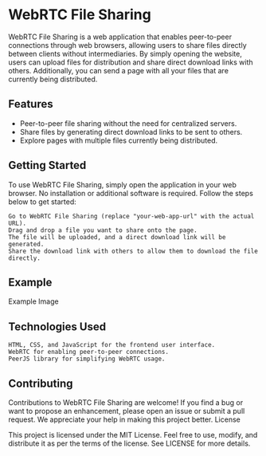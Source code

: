 # WebRTC File Sharing

WebRTC File Sharing is a web application that enables peer-to-peer connections through web browsers, allowing users to share files directly between clients without intermediaries. By simply opening the website, users can upload files for distribution and share direct download links with others. Additionally, you can send a page with all your files that are currently being distributed.

## Features

- Peer-to-peer file sharing without the need for centralized servers.
- Share files by generating direct download links to be sent to others.
- Explore pages with multiple files currently being distributed.

## Getting Started

To use WebRTC File Sharing, simply open the application in your web browser. No installation or additional software is required. Follow the steps below to get started:

    Go to WebRTC File Sharing (replace "your-web-app-url" with the actual URL).
    Drag and drop a file you want to share onto the page.
    The file will be uploaded, and a direct download link will be generated.
    Share the download link with others to allow them to download the file directly.

## Example

Example Image

## Technologies Used

    HTML, CSS, and JavaScript for the frontend user interface.
    WebRTC for enabling peer-to-peer connections.
    PeerJS library for simplifying WebRTC usage.

## Contributing

Contributions to WebRTC File Sharing are welcome! If you find a bug or want to propose an enhancement, please open an issue or submit a pull request. We appreciate your help in making this project better.
License

This project is licensed under the MIT License. Feel free to use, modify, and distribute it as per the terms of the license. See LICENSE for more details.
